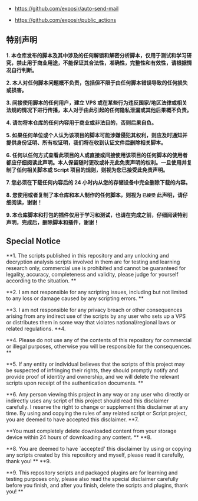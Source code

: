 - https://github.com/exposir/auto-send-mail

- https://github.com/exposir/public_actions



## 特别声明

**1. 本仓库发布的脚本及其中涉及的任何解锁和解密分析脚本，仅用于测试和学习研究，禁止用于商业用途，不能保证其合法性，准确性，完整性和有效性，请根据情况自行判断。**

**2. 本人对任何脚本问题概不负责，包括但不限于由任何脚本错误导致的任何损失或损害。**

**3. 间接使用脚本的任何用户，建立 VPS 或在某些行为违反国家/地区法律或相关法规的情况下进行传播，本人对于由此引起的任何隐私泄漏或其他后果概不负责。**

**4. 请勿将本仓库的任何内容用于商业或非法目的，否则后果自负。**

**5. 如果任何单位或个人认为该项目的脚本可能涉嫌侵犯其权利，则应及时通知并提供身份证明、所有权证明，我们将在收到认证文件后删除相关脚本。**

**6. 任何以任何方式查看此项目的人或直接或间接使用该项目的任何脚本的使用者都应仔细阅读此声明。本人保留随时更改或补充此免责声明的权利。一旦使用并复制了任何相关脚本或 Script 项目的规则，则视为您已接受此免责声明。**

**7. 您必须在下载任何内容后的 24 小时内从您的存储设备中完全删除下载的内容。**

**8. 您使用或者复制了本仓库和本人制作的任何脚本，则视为 `已接受` 此声明，请仔细阅读，谢谢！**

**9. 本仓库脚本和打包的插件仅用于学习和测试，也请在完成之前，仔细阅读特别声明，完成后，删除脚本和插件，谢谢！**


## Special Notice

**1. The scripts published in this repository and any unlocking and decryption analysis scripts involved in them are for testing and learning research only, commercial use is prohibited and cannot be guaranteed for legality, accuracy, completeness and validity, please judge for yourself according to the situation. **

**2. I am not responsible for any scripting issues, including but not limited to any loss or damage caused by any scripting errors. **

**3. I am not responsible for any privacy breach or other consequences arising from any indirect use of the scripts by any user who sets up a VPS or distributes them in some way that violates national/regional laws or related regulations. **4.

**4. Please do not use any of the contents of this repository for commercial or illegal purposes, otherwise you will be responsible for the consequences. **

**5. If any entity or individual believes that the scripts of this project may be suspected of infringing their rights, they should promptly notify and provide proof of identity and ownership, and we will delete the relevant scripts upon receipt of the authentication documents. **

**6. Any person viewing this project in any way or any user who directly or indirectly uses any script of this project should read this disclaimer carefully. I reserve the right to change or supplement this disclaimer at any time. By using and copying the rules of any related script or Script project, you are deemed to have accepted this disclaimer. **7.

**You must completely delete downloaded content from your storage device within 24 hours of downloading any content. ** **8.

**8. You are deemed to have `accepted' this disclaimer by using or copying any scripts created by this repository and myself, please read it carefully, thank you! ** **9.

**9. This repository scripts and packaged plugins are for learning and testing purposes only, please also read the special disclaimer carefully before you finish, and after you finish, delete the scripts and plugins, thank you! **
